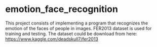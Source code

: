 # emotion_face_recognition
This project consists of implementing a program that recognizes the emotion of the faces of people in images. FER2013 dataset is used for training and testing.
The dataset could be download from here: https://www.kaggle.com/deadskull7/fer2013
